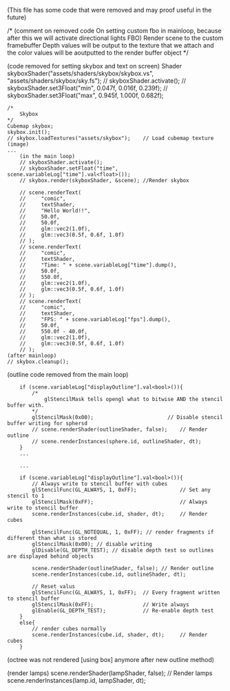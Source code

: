 (This file has some code that were removed and may proof useful in the future)

/*  (comment on removed code On setting custom fbo in mainloop, because after this we will activate directional lights FBO)
            Render scene to the custom framebuffer
            Depth values will be output to the texture that we attach and 
            the color values will be aoutputted to the render buffer object
        */


(code removed for setting skybox and text on screen)
    Shader skyboxShader("assets/shaders/skybox/skybox.vs", "assets/shaders/skybox/sky.fs");
    // skyboxShader.activate();
    // skyboxShader.set3Float("min", 0.047f, 0.016f, 0.239f);
    // skyboxShader.set3Float("max", 0.945f, 1.000f, 0.682f);

    /*
        Skybox
    */
    Cubemap skybox;
    skybox.init();
    // skybox.loadTextures("assets/skybox");    // Load cubemap texture (image)
    ...
        (in the main loop)
        // skyboxShader.activate();
        // skyboxShader.setFloat("time", scene.variableLog["time"].val<float>());
        // skybox.render(skyboxShader, &scene); //Render skybox

        // scene.renderText(
        //     "comic", 
        //     textShader, 
        //     "Hello World!!", 
        //     50.0f, 
        //     50.0f, 
        //     glm::vec2(1.0f), 
        //     glm::vec3(0.5f, 0.6f, 1.0f)
        // );
        // scene.renderText(
        //     "comic", 
        //     textShader, 
        //     "Time: " + scene.variableLog["time"].dump(), 
        //     50.0f, 
        //     550.0f, 
        //     glm::vec2(1.0f), 
        //     glm::vec3(0.5f, 0.6f, 1.0f)
        // );
        // scene.renderText(
        //     "comic", 
        //     textShader, 
        //     "FPS: " + scene.variableLog["fps"].dump(), 
        //     50.0f, 
        //     550.0f - 40.0f, 
        //     glm::vec2(1.0f), 
        //     glm::vec3(0.5f, 0.6f, 1.0f)
        // );        
    (after mainloop)
    // skybox.cleanup();


(outline code removed from the main loop)

        if (scene.variableLog["displayOutline"].val<bool>()){
            /*
                glStencilMask tells opengl what to bitwise AND the stencil buffer with.
            */
            glStencilMask(0x00);                        // Disable stencil buffer writing for sphersd
            // scene.renderShader(outlineShader, false);    // Render outline
            // scene.renderInstances(sphere.id, outlineShader, dt);
        } 
        ...

        ...

        if (scene.variableLog["displayOutline"].val<bool>()){
            // Always write to stencil buffer with cubes
            glStencilFunc(GL_ALWAYS, 1, 0xFF);              // Set any stencil to 1
            glStencilMask(0xFF);                            // Always write to stencil buffer
            scene.renderInstances(cube.id, shader, dt);     // Render cubes

            glStencilFunc(GL_NOTEQUAL, 1, 0xFF); // render fragments if different than what is stored
            glStencilMask(0x00); // disable writing 
            glDisable(GL_DEPTH_TEST); // disable depth test so outlines are displayed behind objects

            scene.renderShader(outlineShader, false); // Render outline
            scene.renderInstances(cube.id, outlineShader, dt);

            // Reset valus
            glStencilFunc(GL_ALWAYS, 1, 0xFF);  // Every fragment written to stencil buffer
            glStencilMask(0xFF);                // Write always
            glEnable(GL_DEPTH_TEST);            // Re-enable depth test
        }
        else{
            // render cubes normally
            scene.renderInstances(cube.id, shader, dt);     // Render cubes
        }

(octree was not rendered [using box] anymore after new outline method)

(render lamps)
        scene.renderShader(lampShader, false);                  // Render lamps
        scene.renderInstances(lamp.id, lampShader, dt);
